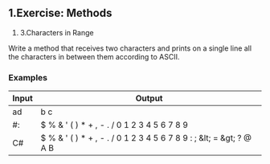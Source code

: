 ﻿## 1.Exercise: Methods


1. 3.Characters in Range

Write a method that receives two characters and prints on a single line all the characters in between them according to ASCII.

### Examples

| **Input** | **Output** |
| --- | --- |
| ad | b c |
| #: | $ % &amp; &#39; ( ) \* + , - . / 0 1 2 3 4 5 6 7 8 9 |
| C# | $ % &amp; &#39; ( ) \* + , - . / 0 1 2 3 4 5 6 7 8 9 : ; \&lt; = \&gt; ? @ A B |

